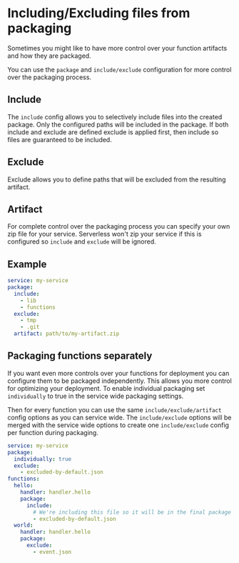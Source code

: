 <!--
title: Serverless Framework Guide - AWS Lambda Guide - Packaging
menuText: Packaging
menuOrder: 1
description: How the Serverless Framework packages your AWS Lambda functions and other available options
layout: Doc
-->

# Including/Excluding files from packaging

Sometimes you might like to have more control over your function artifacts and how they are packaged.

You can use the `package` and `include/exclude` configuration for more control over the packaging process.

## Include
The `include` config allows you to selectively include files into the created package. Only the configured paths will be included in the package. If both include and exclude are defined exclude is applied first, then include so files are guaranteed to be included.

## Exclude

Exclude allows you to define paths that will be excluded from the resulting artifact.

## Artifact
For complete control over the packaging process you can specify your own zip file for your service. Serverless won't zip your service if this is configured so `include` and `exclude` will be ignored.

## Example

```yaml
service: my-service
package:
  include:
    - lib
    - functions
  exclude:
    - tmp
    - .git
  artifact: path/to/my-artifact.zip
```


## Packaging functions separately

If you want even more controls over your functions for deployment you can configure them to be packaged independently. This allows you more control for optimizing your deployment. To enable individual packaging set `individually` to true in the service wide packaging settings.

Then for every function you can use the same `include/exclude/artifact` config options as you can service wide. The `include/exclude` options will be merged with the service wide options to create one `include/exclude` config per function during packaging.

```yaml
service: my-service
package:
  individually: true
  exclude:
    - excluded-by-default.json
functions:
  hello:
    handler: handler.hello
    package:
      include:
        # We're including this file so it will be in the final package of this function only
        - excluded-by-default.json
  world:
    handler: handler.hello
    package:
      exclude:
        - event.json
```
